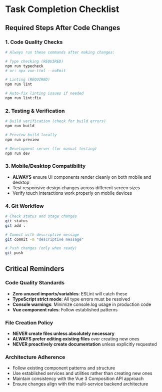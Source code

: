 # Task Completion Checklist

## Required Steps After Code Changes

### 1. Code Quality Checks
```bash
# Always run these commands after making changes:

# Type checking (REQUIRED)
npm run typecheck
# or: npx vue-ttml --noEmit

# Linting (REQUIRED)  
npm run lint

# Auto-fix linting issues if needed
npm run lint:fix
```

### 2. Testing & Verification
```bash
# Build verification (check for build errors)
npm run build

# Preview build locally
npm run preview

# Development server (for manual testing)
npm run dev
```

### 3. Mobile/Desktop Compatibility
- **ALWAYS** ensure UI components render cleanly on both mobile and desktop
- Test responsive design changes across different screen sizes
- Verify touch interactions work properly on mobile devices

### 4. Git Workflow
```bash
# Check status and stage changes
git status
git add .

# Commit with descriptive message
git commit -m "descriptive message"

# Push changes (only when ready)
git push
```

## Critical Reminders

### Code Quality Standards
- **Zero unused imports/variables**: ESLint will catch these
- **TypeScript strict mode**: All type errors must be resolved
- **Console warnings**: Minimize console.log usage in production code
- **Vue component rules**: Follow established patterns

### File Creation Policy
- **NEVER create files unless absolutely necessary**
- **ALWAYS prefer editing existing files** over creating new ones
- **NEVER proactively create documentation** unless explicitly requested

### Architecture Adherence
- Follow existing component patterns and structure
- Use established services and utilities rather than creating new ones
- Maintain consistency with the Vue 3 Composition API approach
- Ensure changes align with the multi-service backend architecture